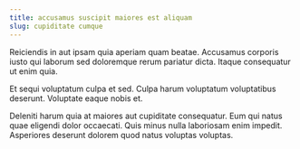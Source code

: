 ```yaml
---
title: accusamus suscipit maiores est aliquam
slug: cupiditate cumque
---
```


Reiciendis in aut ipsam quia aperiam quam beatae. Accusamus corporis iusto qui laborum sed doloremque rerum pariatur dicta. Itaque consequatur ut enim quia.

Et sequi voluptatum culpa et sed. Culpa harum voluptatum voluptatibus deserunt. Voluptate eaque nobis et.

Deleniti harum quia at maiores aut cupiditate consequatur. Eum qui natus quae eligendi dolor occaecati. Quis minus nulla laboriosam enim impedit. Asperiores deserunt dolorem quod natus voluptas voluptas.

